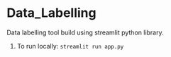 # Data_Labelling

Data labelling tool build using streamlit python library.

1. To run locally:
`streamlit run app.py`
